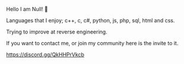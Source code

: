 Hello I am Null! 👋

Languages that I enjoy; c++, c, c#, python, js, php, sql, html and css.

Trying to improve at reverse engineering.

If you want to contact me, or join my community here is the invite to it.

https://discord.gg/QkHHPrVkcb
